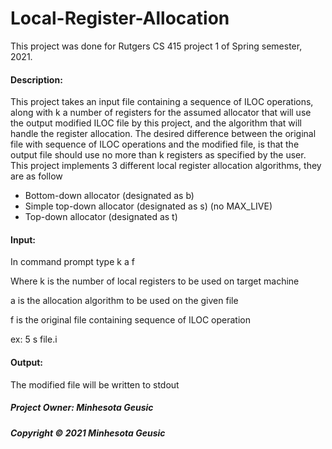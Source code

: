 # Local-Register-Allocation
<p>
This project was done for Rutgers CS 415 project 1 of Spring semester, 2021.
</p>
<h4>Description:</h4>
<p>	This project takes an input file containing a sequence of ILOC operations,
	along with k a number of registers for the assumed allocator that will use
	the output modified ILOC file by this project, and the algorithm that will
	handle the register allocation. The desired difference between the original
	file with sequence of ILOC operations and the modified file, is that the
	output file should use no more than k registers as specified by the user.
	This project implements 3 different local register allocation algorithms,
	they are as follow
</p>
<ul>
	<li>Bottom-down allocator (designated as b)</li>
	<li>Simple top-down allocator (designated as s) (no MAX_LIVE)</li>
	<li>Top-down allocator (designated as t)</li>
</ul>
<h4>Input:</h4>
<p>	In command prompt type k a f</p>
<p>	Where k is the number of local registers to be used on target machine</p>
<p>	a is the allocation algorithm to be used on the given file</p>
<p>	f is the original file containing sequence of ILOC operation</p>
<p>	ex: 5 s file.i</p>

<h4>Output:</h4>
<p>	The modified file will be written to stdout</p>
<h5>Project Owner: Minhesota Geusic</h5>
<h5>Copyright © 2021 Minhesota Geusic</h5>

